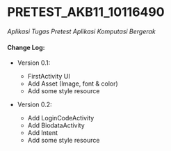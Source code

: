 # PRETEST_AKB11_10116490

*Aplikasi Tugas Pretest Aplikasi Komputasi Bergerak*

#### Change Log:

* Version 0.1:
    * FirstActivity UI
    * Add Asset (Image, font & color)
    * Add some style resource


* Version 0.2:
    * Add LoginCodeActivity
    * Add BiodataActivity
    * Add Intent
    * Add some style resource
